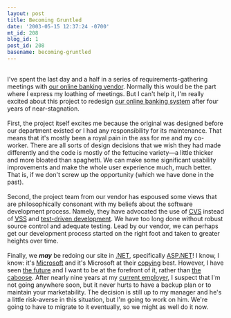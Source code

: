 ```yaml
---
layout: post
title: Becoming Gruntled
date: '2003-05-15 12:37:24 -0700'
mt_id: 208
blog_id: 1
post_id: 208
basename: becoming-gruntled
---
```

<br />I've spent the last day and a half in a series of requirements-gathering meetings with <a href="http://www.corillian.com/">our online banking vendor</a>. Normally this would be the part where I express my loathing of meetings. But I can't help it, I'm really excited about this project to redesign <a href="https://epal.desertschools.org/">our online banking system</a> after four years of near-stagnation.<br /><br />First, the project itself excites me because the original was designed before our department existed or I had any responsibility for its maintenance. That means that it's mostly been a royal pain in the ass for me and my co-worker. There are all sorts of design decisions that we wish they had made differently and the code is mostly of the fettucine variety&#x2014;a little thicker and more bloated than spaghetti. We can make some significant usability improvements and make the whole user experience much, much better. That is, if we don't screw up the opportunity (which we have done in the past).<br /><br />Second, the project team from our vendor has espoused some views that are philosophically consonant with my beliefs about the software development process. Namely, they have advocated the use of <a href="http://www.cvshome.org/"><acronym title="Concurrent Versioning System">CVS</acronym></a> instead of <a href="http://www.highprogrammer.com/alan/windev/sourcesafe.html"><acronym title="Visual SourceSafe">VSS</acronym></a> and <a href="http://www.artima.com/intv/testdriven.html">test-driven development</a>. We have too long done without robust source control and adequate testing. Lead by our vendor, we can perhaps get our development process started on the right foot and taken to greater heights over time.<br /><br />Finally, we <strong><em>may</em></strong> be redoing our site in <a href="http://www.microsoft.com/net/">.NET</a>, specifically <a href="http://www.gotdotnet.com/">ASP.NET</a>! I know, I know: it's <a href="http://www.microsoft.com/">Microsoft</a> and it's Microsoft at their <a href="http://java.sun.com/">copying</a> best. However, I have seen <a href="http://jobsearch.monster.com/jobsearch.asp?q=asp.net&amp;lid=338&amp;sort=rv&amp;vw=b&amp;x=106&amp;y=12&amp;cy=US&amp;re=14&amp;brd=1%2C1862%2C1863">the future</a> and I want to be at the forefront of it, rather than <a href="http://jobsearch.monster.com/jobsearch.asp?q=java&amp;lid=338&amp;sort=rv&amp;vw=b&amp;x=106&amp;y=12&amp;cy=US&amp;re=14&amp;brd=1%2C1862%2C1863">the caboose</a>. After nearly nine years at my <a href="http://www.desertschools.org/">current employer</a>, I suspect that I'm not going anywhere soon, but it never hurts to have a backup plan or to maintain your marketability. The decision is still up to my manager and he's a little risk-averse in this situation, but I'm going to work on him. We're going to have to migrate to it eventually, so we might as well do it now.<br /><br /><br />
